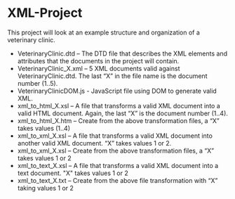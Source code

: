 # XML-Project

This project will look at an example structure and organization of a veterinary clinic.

* VeterinaryClinic.dtd – The DTD file that describes the XML elements and attributes that the documents in the project will contain.
* VeterinaryClinic_X.xml – 5 XML documents valid against VeterinaryClinic.dtd. The last “X” in the file name is the document number (1..5).
* VeterinaryClinicDOM.js - JavaScript file using DOM to generate valid XML.
* xml_to_html_X.xsl – A file that transforms a valid XML document into a valid HTML document. Again, the last “X” is the document number (1..4).
* xml_to_html_X.htm – Create from the above transformation files, a “X” takes values (1..4)
* xml_to_xml_X.xsl – A file that transforms a valid XML document into another valid XML document. “X” takes values 1 or 2.
* xml_to_xml_X.xsl – Create from the above transformation files, a “X” takes values 1 or 2
* xml_to_text_X.xsl – A file that transforms a valid XML document into a text document. "X" takes values 1 or 2
* xml_to_text_X.txt – Create from the above file transformation with “X” taking values 1 or 2
